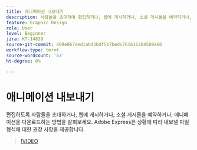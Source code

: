 ```yaml
---
title: 애니메이션 내보내기
description: 사람들을 초대하여 편집하거나, 웹에 게시하거나, 소셜 게시물을 예약하거나, 애니메이션을 다운로드하는 방법을 살펴보세요
feature: Graphic Design
role: User
level: Beginner
jira: KT-14839
source-git-commit: 409e067ded1abd3bdf5b7bedc7616112b4589a60
workflow-type: tm+mt
source-wordcount: '57'
ht-degree: 0%

---
```


# 애니메이션 내보내기

편집하도록 사람들을 초대하거나, 웹에 게시하거나, 소셜 게시물을 예약하거나, 애니메이션을 다운로드하는 방법을 살펴보세요. Adobe Express은 상황에 따라 내보낼 파일 형식에 대한 권장 사항을 제공합니다.

>[!VIDEO](https://video.tv.adobe.com/v/3426985?quality=12&learn=on&hidetitle=true)
